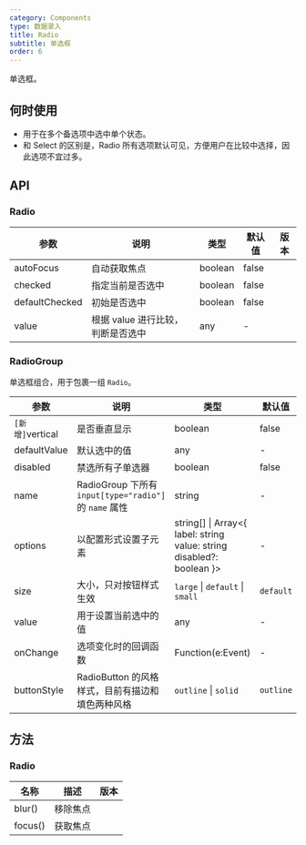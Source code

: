 ```yaml
---
category: Components
type: 数据录入
title: Radio
subtitle: 单选框
order: 6
---
```


单选框。

## 何时使用

- 用于在多个备选项中选中单个状态。
- 和 Select 的区别是，Radio 所有选项默认可见，方便用户在比较中选择，因此选项不宜过多。

## API

### Radio

| 参数           | 说明                              | 类型    | 默认值 | 版本 |
| -------------- | --------------------------------- | ------- | ------ | ---- |
| autoFocus      | 自动获取焦点                      | boolean | false  |      |
| checked        | 指定当前是否选中                  | boolean | false  |      |
| defaultChecked | 初始是否选中                      | boolean | false  |      |
| value          | 根据 value 进行比较，判断是否选中 | any     | -      |      |

### RadioGroup

单选框组合，用于包裹一组 `Radio`。

| 参数 | 说明 | 类型 | 默认值 | 版本 |
| --- | --- | --- | --- | --- |
| `[新增]`vertical | 是否垂直显示 | boolean | false |  |
| defaultValue | 默认选中的值 | any | - |  |
| disabled | 禁选所有子单选器 | boolean | false | 3.6.5 |
| name | RadioGroup 下所有 `input[type="radio"]` 的 `name` 属性 | string | - |  |
| options | 以配置形式设置子元素 | string\[] \| Array&lt;{ label: string value: string disabled?: boolean }> | - |  |
| size | 大小，只对按钮样式生效 | `large` \| `default` \| `small` | `default` |  |
| value | 用于设置当前选中的值 | any | - |  |
| onChange | 选项变化时的回调函数 | Function(e:Event) | - |  |
| buttonStyle | RadioButton 的风格样式，目前有描边和填色两种风格 | `outline` \| `solid` | `outline` | 3.7.0 |

## 方法

### Radio

| 名称    | 描述     | 版本 |
| ------- | -------- | ---- |
| blur()  | 移除焦点 |      |
| focus() | 获取焦点 |      |
